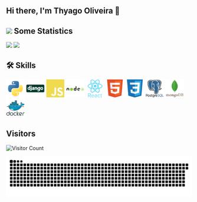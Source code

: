 ## Hi there, I'm Thyago Oliveira 👋

<!--
**ThyagOliveira/ThyagOliveira** is a ✨ _special_ ✨ repository because its `README.md` (this file) appears on your GitHub profile.

Here are some ideas to get you started:

- 🔭 I’m currently working on ...
- 🌱 I’m currently learning ...
- 👯 I’m looking to collaborate on ...
- 🤔 I’m looking for help with ...
- 💬 Ask me about ...
- 📫 How to reach me: ...
- 😄 Pronouns: ...
- ⚡ Fun fact: ...
-->
<!--
## 📝 Contact with me 

<div>
  <a href="https://www.linkedin.com/in/thyagoliveira/">
    <img alt="linkedin" height="30px" src="https://www.flaticon.com/svg/static/icons/svg/725/725337.svg" />
  </a>
</div>
-->

## <img width="30px" src="https://media.giphy.com/media/iY8CRBdQXODJSCERIr/giphy.gif" /> Some Statistics

<div>
  <img height="180em" src="https://github-readme-stats.vercel.app/api?username=ThyagOliveira&show_icons=true&theme=radical&include_all_commits=true&count_private=true"/>
  <img height="180em" src="https://github-readme-stats.vercel.app/api/top-langs/?username=ThyagOliveira&layout=compact&langs_count=7&theme=radical"/>
</div>

## 🛠 Skills

<div>
    <img src="https://raw.githubusercontent.com/devicons/devicon/master/icons/python/python-original.svg" alt="python" width="50" height="50"/> 
    <img src="https://raw.githubusercontent.com/devicons/devicon/master/icons/django/django-original.svg" alt="django" width="50" height="50"/> 
    <img src="https://raw.githubusercontent.com/devicons/devicon/master/icons/javascript/javascript-plain.svg" alt="javascript" width="50" height="50"/>
    <img src="https://raw.githubusercontent.com/devicons/devicon/master/icons/nodejs/nodejs-original-wordmark.svg" alt="nodejs" width="50" height="50"/>
    <img src="https://raw.githubusercontent.com/devicons/devicon/master/icons/react/react-original-wordmark.svg" alt="reactjs" width="50" height="50"/>
    <img src="https://raw.githubusercontent.com/devicons/devicon/master/icons/html5/html5-original.svg" alt="html5" width="50" height="50"/>
    <img src="https://raw.githubusercontent.com/devicons/devicon/master/icons/css3/css3-original.svg" alt="css3" width="50" height="50"/>
    <img src="https://raw.githubusercontent.com/devicons/devicon/master/icons/postgresql/postgresql-original-wordmark.svg" alt="postgresql" width="50" height="50"/>
    <img src="https://raw.githubusercontent.com/devicons/devicon/master/icons/mongodb/mongodb-original-wordmark.svg" alt="mongodb" width="50" height="50"/>
    <img src="https://raw.githubusercontent.com/devicons/devicon/master/icons/docker/docker-original-wordmark.svg" alt="docker" width="50" height="50"/>
</div>


## Visitors

![Visitor Count](https://profile-counter.glitch.me/{ThyagOliveira}/count.svg)


![Snake animation](https://github.com/ThyagOliveira/ThyagOliveira/blob/output/github-contribution-grid-snake.svg)
